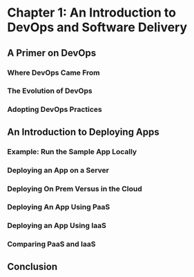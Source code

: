 # Chapter 1: An Introduction to DevOps and Software Delivery

## A Primer on DevOps

### Where DevOps Came From

### The Evolution of DevOps

### Adopting DevOps Practices

## An Introduction to Deploying Apps

### Example: Run the Sample App Locally

### Deploying an App on a Server

### Deploying On Prem Versus in the Cloud

### Deploying An App Using PaaS

### Deploying an App Using IaaS

### Comparing PaaS and IaaS

## Conclusion
